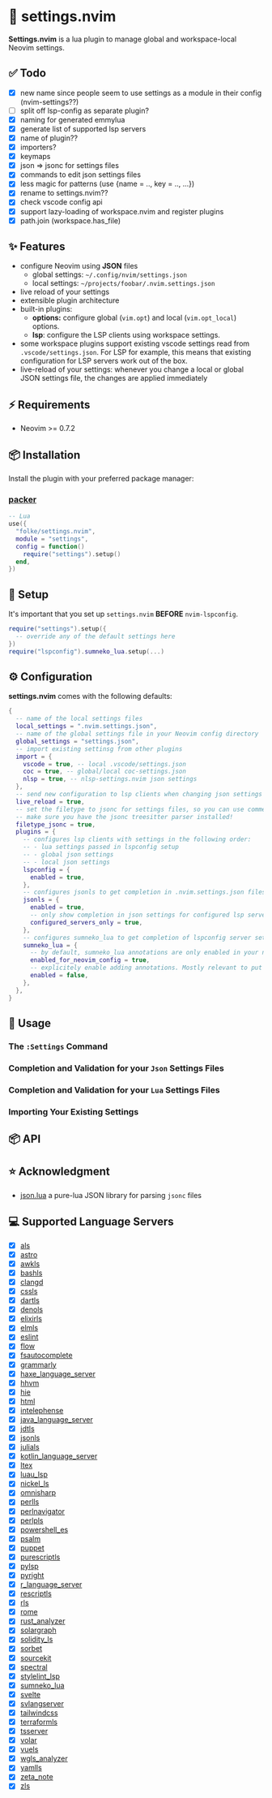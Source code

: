 # 💼 settings.nvim

**Settings.nvim** is a lua plugin to manage global and workspace-local Neovim
settings.

## ✅ Todo

- [x] new name since people seem to use settings as a module in their config (nvim-settings??)
- [ ] split off lsp-config as separate plugin?
- [x] naming for generated emmylua
- [x] generate list of supported lsp servers
- [x] name of plugin??
- [x] importers?
- [x] keymaps
- [x] json => jsonc for settings files
- [x] commands to edit json settings files
- [x] less magic for patterns (use {name = .., key = .., ...})
- [x] rename to settings.nvim??
- [x] check vscode config api
- [x] support lazy-loading of workspace.nvim and register plugins
- [x] path.join (workspace.has_file)

## ✨ Features

- configure Neovim using **JSON** files
  - global settings: `~/.config/nvim/settings.json`
  - local settings: `~/projects/foobar/.nvim.settings.json`
- live reload of your settings
- extensible plugin architecture
- built-in plugins:
  - **options:** configure global (`vim.opt`) and local (`vim.opt_local`)
    options.
  - **lsp**: configure the LSP clients using workspace settings.
- some workspace plugins support existing vscode settings read from
  `.vscode/settings.json`. For LSP for example, this means that existing
  configuration for LSP servers work out of the box.
- live-reload of your settings: whenever you change a local or global JSON
  settings file, the changes are applied immediately

## ⚡️ Requirements

- Neovim >= 0.7.2

## 📦 Installation

Install the plugin with your preferred package manager:

### [packer](https://github.com/wbthomason/packer.nvim)

```lua
-- Lua
use({
  "folke/settings.nvim",
  module = "settings",
  config = function()
    require("settings").setup()
  end,
})
```

## 🚀 Setup

It's important that you set up `settings.nvim` **BEFORE** `nvim-lspconfig`.

```lua
require("settings").setup({
  -- override any of the default settings here
})
require("lspconfig").sumneko_lua.setup(...)
```

## ⚙️ Configuration

**settings.nvim** comes with the following defaults:

```lua
{
  -- name of the local settings files
  local_settings = ".nvim.settings.json",
  -- name of the global settings file in your Neovim config directory
  global_settings = "settings.json",
  -- import existing settinsg from other plugins
  import = {
    vscode = true, -- local .vscode/settings.json
    coc = true, -- global/local coc-settings.json
    nlsp = true, -- nlsp-settings.nvim json settings
  },
  -- send new configuration to lsp clients when changing json settings
  live_reload = true,
  -- set the filetype to jsonc for settings files, so you can use comments
  -- make sure you have the jsonc treesitter parser installed!
  filetype_jsonc = true,
  plugins = {
    -- configures lsp clients with settings in the following order:
    -- - lua settings passed in lspconfig setup
    -- - global json settings
    -- - local json settings
    lspconfig = {
      enabled = true,
    },
    -- configures jsonls to get completion in .nvim.settings.json files
    jsonls = {
      enabled = true,
      -- only show completion in json settings for configured lsp servers
      configured_servers_only = true,
    },
    -- configures sumneko_lua to get completion of lspconfig server settings
    sumneko_lua = {
      -- by default, sumneko_lua annotations are only enabled in your neovim config directory
      enabled_for_neovim_config = true,
      -- explicitely enable adding annotations. Mostly relevant to put in your local .nvim.settings.json file
      enabled = false,
    },
  },
}
```

## 🚀 Usage

### The `:Settings` Command

### Completion and Validation for your `Json` Settings Files

### Completion and Validation for your `Lua` Settings Files

### Importing Your Existing Settings

## 📦 API

## ⭐ Acknowledgment

- [json.lua](https://github.com/actboy168/json.lua) a pure-lua JSON library for parsing `jsonc` files

## 💻 Supported Language Servers

<!-- GENERATED -->
- [x] [als](https://github.com/AdaCore/ada_language_server/tree/master/integration/vscode/ada/package.json)
- [x] [astro](https://github.com/withastro/language-tools/tree/main/packages/vscode/package.json)
- [x] [awkls](https://github.com/Beaglefoot/awk-language-server/tree/master/client/package.json)
- [x] [bashls](https://github.com/bash-lsp/bash-language-server/tree/master/vscode-client/package.json)
- [x] [clangd](https://github.com/clangd/vscode-clangd/tree/master/package.json)
- [x] [cssls](https://github.com/microsoft/vscode/tree/main/extensions/css-language-features/package.json)
- [x] [dartls](https://github.com/Dart-Code/Dart-Code/tree/master/package.json)
- [x] [denols](https://github.com/denoland/vscode_deno/tree/main/package.json)
- [x] [elixirls](https://github.com/elixir-lsp/vscode-elixir-ls/tree/master/package.json)
- [x] [elmls](https://github.com/elm-tooling/elm-language-client-vscode/tree/master/package.json)
- [x] [eslint](https://github.com/microsoft/vscode-eslint/tree/main/package.json)
- [x] [flow](https://github.com/flowtype/flow-for-vscode/tree/master/package.json)
- [x] [fsautocomplete](https://github.com/ionide/ionide-vscode-fsharp/tree/main/release/package.json)
- [x] [grammarly](https://github.com/znck/grammarly/tree/main/extension/package.json)
- [x] [haxe_language_server](https://github.com/vshaxe/vshaxe/tree/master/package.json)
- [x] [hhvm](https://github.com/slackhq/vscode-hack/tree/master/package.json)
- [x] [hie](https://github.com/alanz/vscode-hie-server/tree/master/package.json)
- [x] [html](https://github.com/microsoft/vscode/tree/main/extensions/html-language-features/package.json)
- [x] [intelephense](https://github.com/bmewburn/vscode-intelephense/tree/master/package.json)
- [x] [java_language_server](https://github.com/georgewfraser/java-language-server/tree/master/package.json)
- [x] [jdtls](https://github.com/redhat-developer/vscode-java/tree/master/package.json)
- [x] [jsonls](https://github.com/microsoft/vscode/tree/master/extensions/json-language-features/package.json)
- [x] [julials](https://github.com/julia-vscode/julia-vscode/tree/master/package.json)
- [x] [kotlin_language_server](https://github.com/fwcd/vscode-kotlin/tree/master/package.json)
- [x] [ltex](https://github.com/valentjn/vscode-ltex/tree/develop/package.json)
- [x] [luau_lsp](https://github.com/JohnnyMorganz/luau-lsp/tree/main/editors/code/package.json)
- [x] [nickel_ls](https://github.com/tweag/nickel/tree/master/lsp/client-extension/package.json)
- [x] [omnisharp](https://github.com/OmniSharp/omnisharp-vscode/tree/master/package.json)
- [x] [perlls](https://github.com/richterger/Perl-LanguageServer/tree/master/clients/vscode/perl/package.json)
- [x] [perlnavigator](https://github.com/bscan/PerlNavigator/tree/main/package.json)
- [x] [perlpls](https://github.com/FractalBoy/perl-language-server/tree/master/client/package.json)
- [x] [powershell_es](https://github.com/PowerShell/vscode-powershell/tree/main/package.json)
- [x] [psalm](https://github.com/psalm/psalm-vscode-plugin/tree/master/package.json)
- [x] [puppet](https://github.com/puppetlabs/puppet-vscode/tree/main/package.json)
- [x] [purescriptls](https://github.com/nwolverson/vscode-ide-purescript/tree/master/package.json)
- [x] [pylsp](https://github.com/python-lsp/python-lsp-server/tree/develop/pylsp/config/schema.json)
- [x] [pyright](https://github.com/microsoft/pyright/tree/master/packages/vscode-pyright/package.json)
- [x] [r_language_server](https://github.com/REditorSupport/vscode-r-lsp/tree/master/package.json)
- [x] [rescriptls](https://github.com/rescript-lang/rescript-vscode/tree/master/package.json)
- [x] [rls](https://github.com/rust-lang/vscode-rust/tree/master/package.json)
- [x] [rome](https://github.com/rome/tools/tree/main/editors/vscode/package.json)
- [x] [rust_analyzer](https://github.com/rust-analyzer/rust-analyzer/tree/master/editors/code/package.json)
- [x] [solargraph](https://github.com/castwide/vscode-solargraph/tree/master/package.json)
- [x] [solidity_ls](https://github.com/juanfranblanco/vscode-solidity/tree/master/package.json)
- [x] [sorbet](https://github.com/sorbet/sorbet/tree/master/vscode_extension/package.json)
- [x] [sourcekit](https://github.com/swift-server/vscode-swift/tree/main/package.json)
- [x] [spectral](https://github.com/stoplightio/vscode-spectral/tree/master/package.json)
- [x] [stylelint_lsp](https://github.com/bmatcuk/coc-stylelintplus/tree/master/package.json)
- [x] [sumneko_lua](https://github.com/sumneko/vscode-lua/tree/master/package.json)
- [x] [svelte](https://github.com/sveltejs/language-tools/tree/master/packages/svelte-vscode/package.json)
- [x] [svlangserver](https://github.com/eirikpre/VSCode-SystemVerilog/tree/master/package.json)
- [x] [tailwindcss](https://github.com/tailwindlabs/tailwindcss-intellisense/tree/master/packages/vscode-tailwindcss/package.json)
- [x] [terraformls](https://github.com/hashicorp/vscode-terraform/tree/master/package.json)
- [x] [tsserver](https://github.com/microsoft/vscode/tree/main/extensions/typescript-language-features/package.json)
- [x] [volar](https://github.com/johnsoncodehk/volar/tree/master/extensions/vscode-vue-language-features/package.json)
- [x] [vuels](https://github.com/vuejs/vetur/tree/master/package.json)
- [x] [wgls_analyzer](https://github.com/wgsl-analyzer/wgsl-analyzer/tree/main/editors/code/package.json)
- [x] [yamlls](https://github.com/redhat-developer/vscode-yaml/tree/master/package.json)
- [x] [zeta_note](https://github.com/artempyanykh/zeta-note-vscode/tree/main/package.json)
- [x] [zls](https://github.com/zigtools/zls-vscode/tree/master/package.json)

